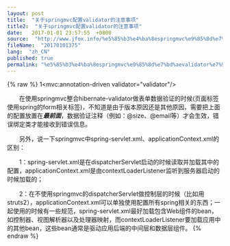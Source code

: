 ```yaml
---
layout: post
title:  "关于springmvc配置validator的注意事项"
title2:  "关于springmvc配置validator的注意事项"
date:   2017-01-01 23:57:55  +0800
source:  "http://www.jfox.info/%e5%85%b3%e4%ba%8espringmvc%e9%85%8d%e7%bd%aevalidator%e7%9a%84%e6%b3%a8%e6%84%8f%e4%ba%8b%e9%a1%b9.html"
fileName:  "20170101375"
lang:  "zh_CN"
published: true
permalink: "%e5%85%b3%e4%ba%8espringmvc%e9%85%8d%e7%bd%aevalidator%e7%9a%84%e6%b3%a8%e6%84%8f%e4%ba%8b%e9%a1%b9.html"
---
```

{% raw %}
1<mvc:annotation-driven validator="validator"/>

　　在使用springmvc整合hibernate-validator做表单数据验证的时候(页面标签使用spring的form相关标签)，不知道是由于版本原因还是其他原因，需要把上面的配置放置在***最前面***，数据验证注释（例如：@size、@email等）才会生效，错误绑定类才能接收到错误信息。

　　另外，说一下springmvc中spring-servlet.xml、applicationContext.xml的区别：

　　1：spring-servlet.xml是在dispatcherServlet启动的时候读取并加载其中的配置，applicationContext.xml是由contextLoaderListener监听到服务器启动的时候加载的；

　　2：在不使用springmvc的dispatcherServlet做控制层的时候（比如用struts2），applicationContext.xml可以单独使用配置所有spring相关的东西；一起使用的时候有一些规范，spring-servlet.xml最好加载包含Web组件的bean，如控制器、视图解析器以及处理器映射，而contextLoaderListener要加载应用中的其他bean，这些bean通常是驱动应用后端的中间层和数据层组件。
{% endraw %}
